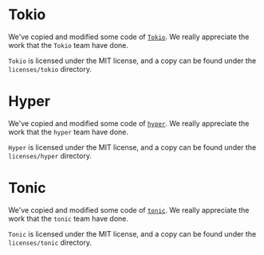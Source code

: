 # Tokio

We've copied and modified some code of [`Tokio`](https://github.com/tokio-rs/tokio).
We really appreciate the work that the `Tokio` team have done.

`Tokio` is licensed under the MIT license, and a copy can be found under the `licenses/tokio` directory.

# Hyper

We've copied and modified some code of [`hyper`](https://github.com/hyperium/hyper).
We really appreciate the work that the `hyper` team have done.

`Hyper` is licensed under the MIT license, and a copy can be found under the `licenses/hyper` directory.

# Tonic

We've copied and modified some code of [`tonic`](https://github.com/hyperium/tonic).
We really appreciate the work that the `tonic` team have done.

`Tonic` is licensed under the MIT license, and a copy can be found under the `licenses/tonic` directory.
